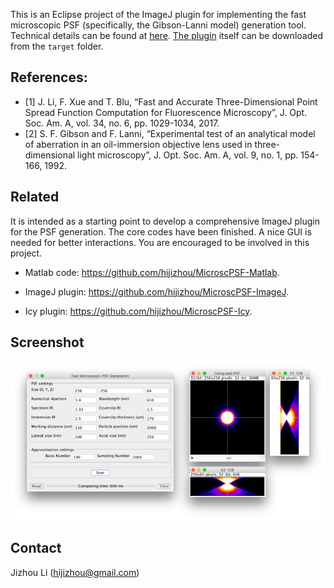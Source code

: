 This is an Eclipse project of the ImageJ plugin for implementing the fast microscopic PSF (specifically, the Gibson-Lanni model) generation tool. Technical details can be found at [here](http://www.ee.cuhk.edu.hk/~jzli/MicroscPSF/). [The plugin](https://github.com/hijizhou/MicroscPSF-ImageJ/raw/master/target/MicroscPSF_IJ-0.1.0-SNAPSHOT-sources.jar) itself can be downloaded from the `target` folder. 

**References**:
-----------

- [1] J. Li, F. Xue and T. Blu, “Fast and Accurate Three-Dimensional Point Spread Function Computation for Fluorescence Microscopy”, J. Opt. Soc. Am. A, vol. 34, no. 6, pp. 1029-1034, 2017.
- [2] S. F. Gibson and F. Lanni, “Experimental test of an analytical model of aberration in an oil-immersion objective lens used in three-dimensional light microscopy”, J. Opt. Soc. Am. A, vol. 9, no. 1, pp. 154-166, 1992.

**Related**
-----------

It is intended as a starting point to develop a comprehensive ImageJ plugin for the PSF generation. The core codes have been finished. A nice GUI is needed for better interactions. You are encouraged to be involved in this project.

* Matlab code: https://github.com/hijizhou/MicroscPSF-Matlab.

* ImageJ plugin: https://github.com/hijizhou/MicroscPSF-ImageJ.

* Icy plugin: https://github.com/hijizhou/MicroscPSF-Icy.

**Screenshot**
-----------
![GUI of MicroscPSF](screen.png?raw=true "GUI")

**Contact**
-----------
Jizhou Li (hijizhou@gmail.com)
